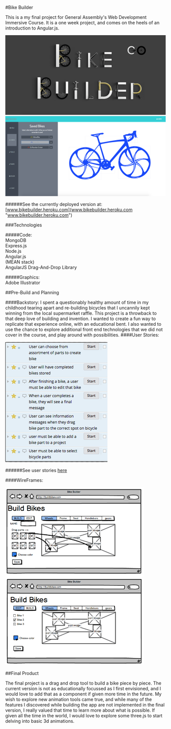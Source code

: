 #Bike Builder

This is a my final project for General Assembly's Web Development Immersive Course. It is a one week project, and comes on the heels of an introduction to Angular.js.

![Home](./public/images/homeScreenShot.png?raw=true "User Stories")
![User Stories](./public/images/builtScreenShot.png?raw=true "User Stories")

######See the currently deployed version at: [www.bikebuilder.heroku.com](www.bikebuilder.heroku.com  "www.bikebuilder.heroku.com")


###Technologies

#####Code:  
	MongoDB  
	Express.js  
	Node.js  
	Angular.js  
	(MEAN stack)  
	AngularJS Drag-And-Drop Library

#####Graphics:  
	Adobe Illustrator

##Pre-Build and Planning


####Backstory:
I spent a questionably healthy amount of time in my childhood tearing apart and re-building bicycles that I uncannily kept winning from the local supermarket raffle. This project is a throwback to that deep love of building and invention. I wanted to create a fun way to replicate that experience online, with an educational bent. I also wanted to use the chance to explore additional front end technologies that we did not cover in the course, and play around with possibilities. 
####User Stories:

![User Stories](./public/images/userStories.png?raw=true "User Stories")



######See user stories [here](https://www.pivotaltracker.com/n/projects/1650761 "https://www.pivotaltracker.com/n/projects/1650761")

####WireFrames: 


![Wireframes](./public/images/balsamiq1.png?raw=true "Wireframe")
![Wireframes](./public/images/balsamiq2.png?raw=true "Wireframe")



##Final Product

The final project is a drag and drop tool to build a bike piece by piece. The current version is not as educationally focussed as I first envisioned, and I would love to add that as a component if given more time in the future. My wish to explore new animation tools came true, and while many of the features I discovered while building the app are not implemented in the final version, I really valued that time to learn more about what is possible. If given all the time in the world, I would love to explore some three.js to start delving into basic 3d animations. 
